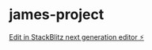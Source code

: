# james-project

[Edit in StackBlitz next generation editor ⚡️](https://stackblitz.com/~/github.com/melvinlim87/james-project)